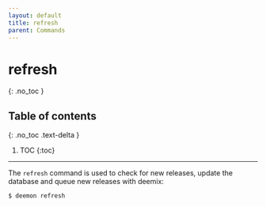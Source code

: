 ```yaml
---
layout: default
title: refresh
parent: Commands
---
```


# refresh
{: .no_toc }

## Table of contents
{: .no_toc .text-delta }

1. TOC
{:toc}

---
The `refresh` command is used to check for new releases, update the database and queue new releases with deemix:

```bash
$ deemon refresh
```
